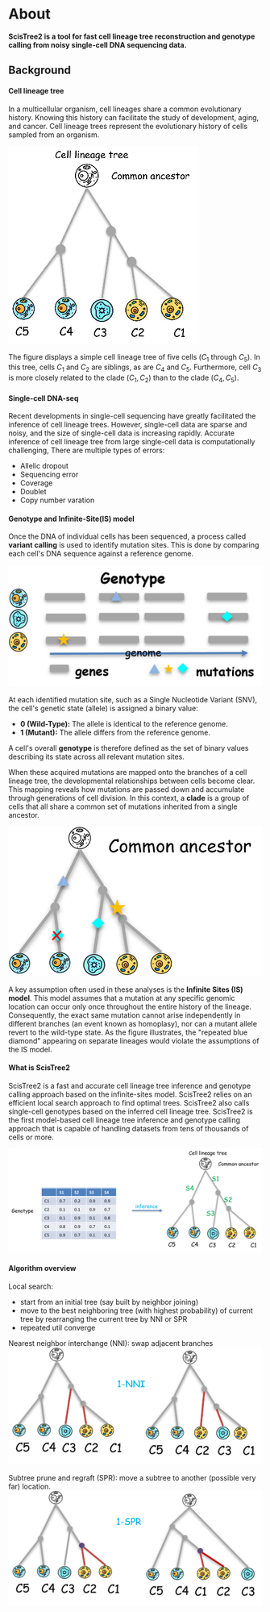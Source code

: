 
# About
**ScisTree2 is a tool for fast cell lineage tree reconstruction and genotype calling from noisy single-cell DNA sequencing data.**

## Background
#### Cell lineage tree
In a multicellular organism, cell lineages share a common evolutionary history. Knowing this history can facilitate the study of development, aging, and cancer. Cell lineage trees represent the evolutionary history of cells sampled from an organism. 

![A cell lineage tree with 5 cells and 4 SNVs](imgs/clt.png)

The figure displays a simple cell lineage tree of five cells ($C_1$ through $C_5$). In this tree, cells $C_1$ and $C_2$ are siblings, as are $C_4$ and $C_5$. Furthermore, cell $C_3$ is more closely related to the clade $(C_1,C_2)$ than to the clade $(C_4,C_5)$.


#### Single-cell DNA-seq
Recent developments in single-cell sequencing have greatly facilitated the inference of cell lineage trees. However, single-cell data are sparse and noisy, and the size of single-cell data is increasing rapidly. Accurate inference of cell lineage tree from large single-cell data is computationally challenging, 
There are multiple types of errors:
- Allelic dropout
- Sequencing error
- Coverage
- Doublet
- Copy number varation


#### Genotype and Infinite-Site(IS) model
Once the DNA of individual cells has been sequenced, a process called **variant calling** is used to identify mutation sites. This is done by comparing each cell's DNA sequence against a reference genome.

![](./imgs/geno.png)

At each identified mutation site, such as a Single Nucleotide Variant (SNV), the cell's genetic state (allele) is assigned a binary value:
* **0 (Wild-Type):** The allele is identical to the reference genome.
* **1 (Mutant):** The allele differs from the reference genome.

A cell's overall **genotype** is therefore defined as the set of binary values describing its state across all relevant mutation sites.

When these acquired mutations are mapped onto the branches of a cell lineage tree, the developmental relationships between cells become clear. This mapping reveals how mutations are passed down and accumulate through generations of cell division. In this context, a **clade** is a group of cells that all share a common set of mutations inherited from a single ancestor.

![](./imgs//mutmap.png)

A key assumption often used in these analyses is the **Infinite Sites (IS) model**. This model assumes that a mutation at any specific genomic location can occur only once throughout the entire history of the lineage. Consequently, the exact same mutation cannot arise independently in different branches (an event known as homoplasy), nor can a mutant allele revert to the wild-type state. As the figure illustrates, the "repeated blue diamond" appearing on separate lineages would violate the assumptions of the IS model.


#### What is ScisTree2
ScisTree2 is a fast and accurate cell lineage tree inference and genotype calling approach based on the infinite-sites model. ScisTree2 relies on an efficient local search approach to find optimal trees. ScisTree2 also calls single-cell genotypes based on the inferred cell lineage tree. ScisTree2 is the first model-based cell lineage tree inference and genotype calling approach that is capable of handling datasets from tens of thousands of cells or more.

![ScisTree2 infers a cell lineage tree from noisy genotype](imgs/g2t.png)

#### Algorithm overview
Local search: 
- start from an initial tree (say built by neighbor joining)
- move to the best neighboring tree (with highest probability) of current tree by rearranging the current tree by NNI or SPR
- repeated util converge

Nearest neighbor interchange  (NNI): swap adjacent branches
![Nearest neighbor interchange](imgs/nni.png)

Subtree prune and regraft (SPR): move a subtree to another (possible very far) location. 
![Subtree prune and regraft](imgs/spr.png)

